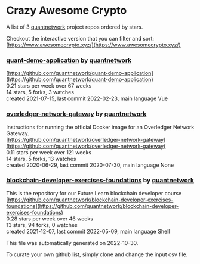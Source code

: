 # Crazy Awesome Crypto
A list of 3 [quantnetwork](https://github.com/quantnetwork) project repos ordered by stars.  

Checkout the interactive version that you can filter and sort: 
[https://www.awesomecrypto.xyz/](https://www.awesomecrypto.xyz/)  


### [quant-demo-application](https://github.com/quantnetwork/quant-demo-application) by [quantnetwork](https://github.com/quantnetwork)  
  
[https://github.com/quantnetwork/quant-demo-application](https://github.com/quantnetwork/quant-demo-application)  
0.21 stars per week over 67 weeks  
14 stars, 5 forks, 3 watches  
created 2021-07-15, last commit 2022-02-23, main language Vue  


### [overledger-network-gateway](https://github.com/quantnetwork/overledger-network-gateway) by [quantnetwork](https://github.com/quantnetwork)  
Instructions for running the official Docker image for an Overledger Network Gateway.  
[https://github.com/quantnetwork/overledger-network-gateway](https://github.com/quantnetwork/overledger-network-gateway)  
0.11 stars per week over 121 weeks  
14 stars, 5 forks, 13 watches  
created 2020-06-29, last commit 2020-07-30, main language None  


### [blockchain-developer-exercises-foundations](https://github.com/quantnetwork/blockchain-developer-exercises-foundations) by [quantnetwork](https://github.com/quantnetwork)  
This is the repository for our Future Learn blockchain developer course  
[https://github.com/quantnetwork/blockchain-developer-exercises-foundations](https://github.com/quantnetwork/blockchain-developer-exercises-foundations)  
0.28 stars per week over 46 weeks  
13 stars, 94 forks, 0 watches  
created 2021-12-07, last commit 2022-05-09, main language Shell  


This file was automatically generated on 2022-10-30.  

To curate your own github list, simply clone and change the input csv file.  
